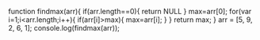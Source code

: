 function findmax(arr){
    if(arr.length==0){
        return NULL
    }
    max=arr[0];
    for(var i=1;i<arr.length;i++){
        if(arr[i]>max){
            max=arr[i];
        }
    }
    return max;
}
arr = [5, 9, 2, 6, 1];
console.log(findmax(arr));
